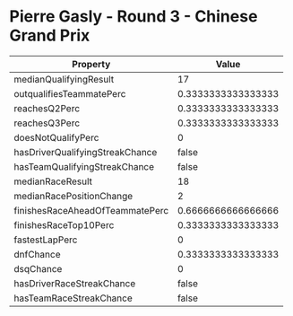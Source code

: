 # Pierre Gasly - Round 3 - Chinese Grand Prix
Property | Value
--- | ---
medianQualifyingResult | 17
outqualifiesTeammatePerc | 0.3333333333333333
reachesQ2Perc | 0.3333333333333333
reachesQ3Perc | 0.3333333333333333
doesNotQualifyPerc | 0
hasDriverQualifyingStreakChance | false
hasTeamQualifyingStreakChance | false
medianRaceResult | 18
medianRacePositionChange | 2
finishesRaceAheadOfTeammatePerc | 0.6666666666666666
finishesRaceTop10Perc | 0.3333333333333333
fastestLapPerc | 0
dnfChance | 0.3333333333333333
dsqChance | 0
hasDriverRaceStreakChance | false
hasTeamRaceStreakChance | false
